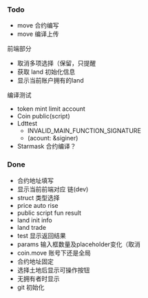 ### Todo

- move 合约编写
- move 编译上传

前端部分

- 取消多项选择（保留，只提醒
- 获取 land 初始化信息
- 显示当前账户拥有的land

编译测试

- token mint limit account
- Coin public(script)
- Ldttest
  - INVALID_MAIN_FUNCTION_SIGNATURE
  - (acount: &siginer)
- Starmask 合约编译？

### Done

- 合约地址填写
- 显示当前前端对应 链(dev)
- struct 类型选择
- price auto rise
- public script fun result
- land init info
- land trade
- test 显示返回结果
- params 输入框数量及placeholder变化（取消
- coin.move 账号下还是全局
- 合约地址固定
- 选择土地后显示可操作按钮
- 无拥有者时显示
- git 初始化